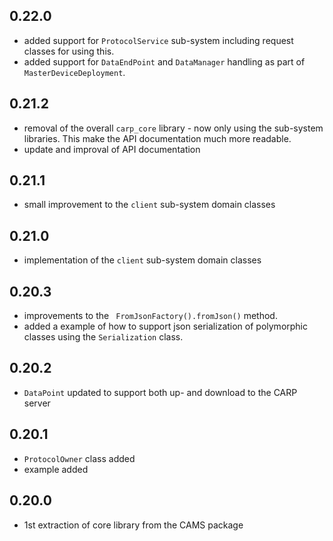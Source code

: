 ## 0.22.0
* added support for `ProtocolService` sub-system including request classes for using this.
* added support for `DataEndPoint` and `DataManager` handling as part of `MasterDeviceDeployment`.

## 0.21.2
* removal of the overall `carp_core` library - now only using the sub-system libraries. This make the API documentation much more readable.
* update and improval of API documentation

## 0.21.1
* small improvement to the `client` sub-system domain classes

## 0.21.0
* implementation of the `client` sub-system domain classes

## 0.20.3
* improvements to the ` FromJsonFactory().fromJson()` method.
* added a example of how to support json serialization of polymorphic classes using the `Serialization` class.

## 0.20.2
* `DataPoint` updated to support both up- and download to the CARP server

## 0.20.1
* `ProtocolOwner` class added
* example added

## 0.20.0
* 1st extraction of core library from the CAMS package

